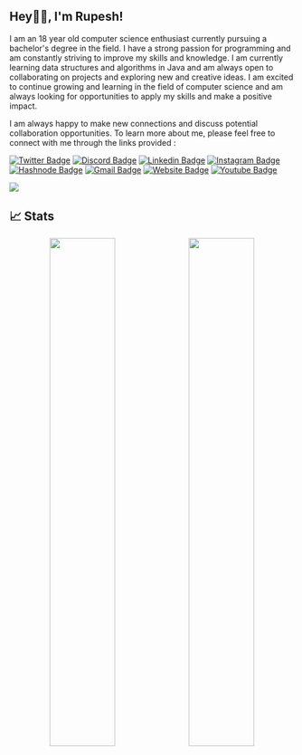 ## Hey👋🏻, I'm Rupesh!

I am an 18 year old computer science enthusiast currently pursuing a bachelor's degree in the field. I have a strong passion for programming and am constantly striving to improve my skills and knowledge. I am currently learning data structures and algorithms in Java and am always open to collaborating on projects and exploring new and creative ideas. I am excited to continue growing and learning in the field of computer science and am always looking for opportunities to apply my skills and make a positive impact.

I am always happy to make new connections and discuss potential collaboration opportunities. To learn more about me, please feel free to connect with me through the links provided :

[![Twitter Badge](https://img.shields.io/badge/-rupeshtwt-blue?style=flat-square&logo=twitter&logoColor=white&link=https://twitter.com/rupeshtwt/)](https://twitter.com/rupeshtwt)
[![Discord Badge](https://img.shields.io/badge/-rupeshexe-black?style=flat-square&logo=discord&logoColor=blue&link=https://discord.com/users/rupeshexe#9451)](https://discord.com/users/rupeshexe#9451)
[![Linkedin Badge](https://img.shields.io/badge/-rupeshexe-blue?style=flat-square&logo=Linkedin&logoColor=white&link=https://www.linkedin.com/in/rupeshexe/)](https://www.linkedin.com/in/rupeshexe/)
[![Instagram Badge](https://img.shields.io/badge/-rupeshexe-purple?style=flat-square&logo=instagram&logoColor=white&link=https://instagram.com/rupeshexe/)](https://instagram.com/rupeshexe)
[![Hashnode Badge](https://img.shields.io/badge/-@rupeshexe-03a57a?style=flat-square&labelColor=000000&logo=Hashnode&link=https://rupeshexe.hashnode.dev/)](https://rupeshexe.hashnode.dev/)
[![Gmail Badge](https://img.shields.io/badge/-contactrupeshdubey@gmail.com-c14438?style=flat-square&logo=Gmail&logoColor=white&link=mailto:contactrupeshdubey@gmail.com)](mailto:contactrupeshdubey@gmail.com)
[![Website Badge](https://img.shields.io/badge/-Portfolio%20Website-black?style=flat-square&logo=google&link=https://rupeshexe.github.io/)](https://rupeshexe.github.io/)
[![Youtube Badge](https://img.shields.io/badge/-rupeshexe-darkred?style=flat-square&logo=youtube&logoColor=white&link=https://www.youtube.com/@rupeshexe)](https://www.youtube.com/@rupeshexe)

<img src="https://github-readme-activity-graph.cyclic.app/graph?username=rupeshexe&theme=tokyo-night">

## 📈 Stats

<p align="center">
	
  <img width="48%" src="https://github-readme-stats.vercel.app/api?username=rupeshexe&show_icons=true&theme=tokyonight" />
  <img width="48%" src="https://github-readme-streak-stats.herokuapp.com/?user=rupeshexe&theme=tokyonight" />
</p>
